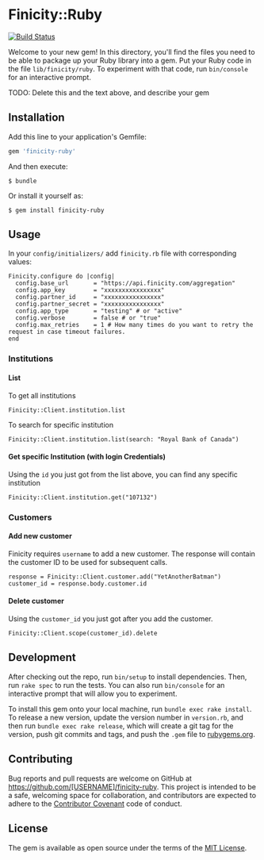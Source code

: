 # Finicity::Ruby
[![Build Status](https://travis-ci.org/Fundthrough/finicity-ruby.svg?branch=master)](https://travis-ci.org/Fundthrough/finicity-ruby)

Welcome to your new gem! In this directory, you'll find the files you need to be able to package up your Ruby library into a gem. Put your Ruby code in the file `lib/finicity/ruby`. To experiment with that code, run `bin/console` for an interactive prompt.

TODO: Delete this and the text above, and describe your gem

## Installation

Add this line to your application's Gemfile:

```ruby
gem 'finicity-ruby'
```

And then execute:

    $ bundle

Or install it yourself as:

    $ gem install finicity-ruby

## Usage

In your `config/initializers/` add `finicity.rb` file with corresponding values:

    Finicity.configure do |config|
      config.base_url       = "https://api.finicity.com/aggregation"
      config.app_key        = "xxxxxxxxxxxxxxxx"
      config.partner_id     = "xxxxxxxxxxxxxxxx"
      config.partner_secret = "xxxxxxxxxxxxxxxx"
      config.app_type       = "testing" # or "active"
      config.verbose        = false # or "true"
      config.max_retries    = 1 # How many times do you want to retry the request in case timeout failures.
    end

### Institutions
#### List

To get all institutions

    Finicity::Client.institution.list
    
To search for specific institution

    Finicity::Client.institution.list(search: "Royal Bank of Canada")
    
#### Get specific Institution (with login Credentials)
Using the `id` you just got from the list above, you can find any specific institution
    
    Finicity::Client.institution.get("107132")


### Customers 
#### Add new customer
Finicity requires `username` to add a new customer. The response will contain the customer ID to be used for subsequent calls.

    response = Finicity::Client.customer.add("YetAnotherBatman")
    customer_id = response.body.customer.id
    
#### Delete customer
Using the `customer_id` you just got after you add the customer.

    Finicity::Client.scope(customer_id).delete

## Development

After checking out the repo, run `bin/setup` to install dependencies. Then, run `rake spec` to run the tests. You can also run `bin/console` for an interactive prompt that will allow you to experiment.

To install this gem onto your local machine, run `bundle exec rake install`. To release a new version, update the version number in `version.rb`, and then run `bundle exec rake release`, which will create a git tag for the version, push git commits and tags, and push the `.gem` file to [rubygems.org](https://rubygems.org).

## Contributing

Bug reports and pull requests are welcome on GitHub at https://github.com/[USERNAME]/finicity-ruby. This project is intended to be a safe, welcoming space for collaboration, and contributors are expected to adhere to the [Contributor Covenant](http://contributor-covenant.org) code of conduct.


## License

The gem is available as open source under the terms of the [MIT License](http://opensource.org/licenses/MIT).

